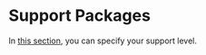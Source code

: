 # Support Packages

In [this section](https://panel.virakcloud.com/user/ticket/plans), you can specify your support level.

<DarkModeImage
  dark-src="/images/guides/en/dark/tickets/support-plan.png"
  light-src="/images/guides/en/light/tickets/support-plan.png"
  alt="Ticket Plans"
/>
